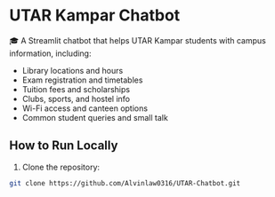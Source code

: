 # UTAR Kampar Chatbot

🎓 A Streamlit chatbot that helps UTAR Kampar students with campus information, including:

- Library locations and hours
- Exam registration and timetables
- Tuition fees and scholarships
- Clubs, sports, and hostel info
- Wi-Fi access and canteen options
- Common student queries and small talk

## How to Run Locally

1. Clone the repository:
```bash
git clone https://github.com/Alvinlaw0316/UTAR-Chatbot.git
